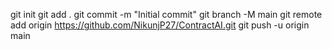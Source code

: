 git init
git add .
git commit -m "Initial commit"
git branch -M main
git remote add origin https://github.com/NikunjP27/ContractAI.git
git push -u origin main
